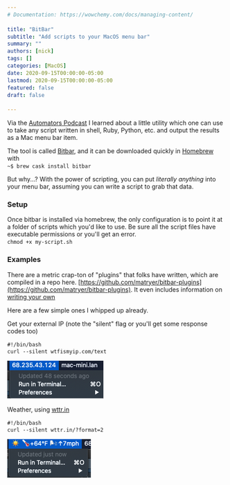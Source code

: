 ```yaml
---
# Documentation: https://wowchemy.com/docs/managing-content/

title: "BitBar"
subtitle: "Add scripts to your MacOS menu bar"
summary: ""
authors: [nick]
tags: []
categories: [MacOS]
date: 2020-09-15T00:00:00-05:00
lastmod: 2020-09-15T00:00:00-05:00
featured: false
draft: false

---
```


Via the [Automators Podcast](https://www.relay.fm/automators/58) I learned about a little utility which one can use to take any script written in shell, Ruby, Python, etc. and output the results as a Mac menu bar item.  

The tool is called [Bitbar](https://github.com/matryer/bitbar), and it can be downloaded quickly in [Homebrew](https://brew.sh) with  
`~$ brew cask install bitbar` 

But why...?  With the power of scripting, you can put *literally anything* into your menu bar, assuming you can write a script to grab that data.

### Setup
Once bitbar is installed via homebrew, the only configuration is to point it at a folder of scripts which you'd like to use.  Be sure all the script files have executable permissions or you'll get an error.  
`chmod +x my-script.sh`

### Examples
There are a metric crap-ton of "plugins" that folks have written, which are compiled in a repo here.  [https://github.com/matryer/bitbar-plugins](https://github.com/matryer/bitbar-plugins).  It even includes information on [writing your own](https://github.com/matryer/bitbar#writing-plugins)

Here are a few simple ones I whipped up already.  

Get your external IP (note the "silent" flag or you'll get some response codes too)
```
#!/bin/bash
curl --silent wtfismyip.com/text
```
![external IP results](external-ip.png)  

Weather, using [wttr.in](http://wttr.in)  
```
#!/bin/bash
curl --silent wttr.in/?format=2
```
![weather results](weather.png)